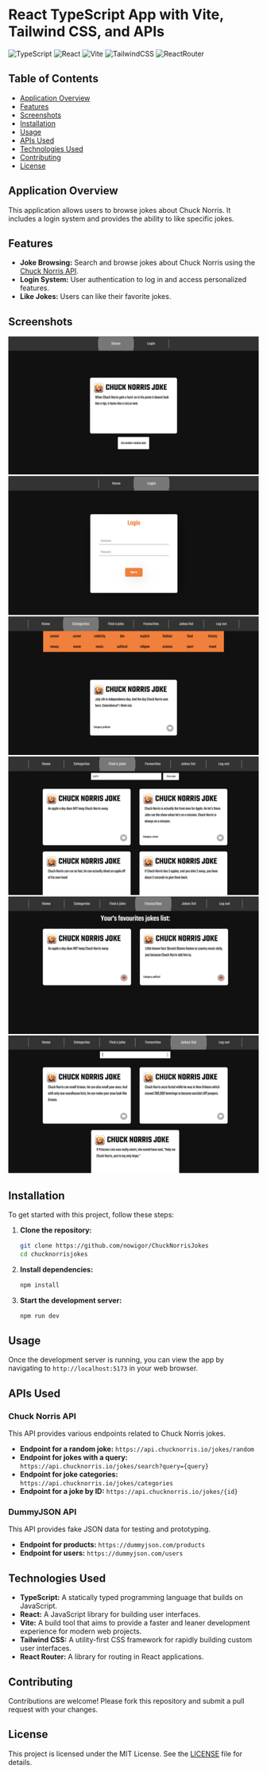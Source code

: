 # React TypeScript App with Vite, Tailwind CSS, and APIs

![TypeScript](https://img.shields.io/badge/TypeScript-4.5-blue.svg)
![React](https://img.shields.io/badge/React-17.0.2-blue.svg)
![Vite](https://img.shields.io/badge/Vite-2.6.14-blue.svg)
![TailwindCSS](https://img.shields.io/badge/TailwindCSS-2.2.19-blue.svg)
![ReactRouter](https://img.shields.io/badge/React--Router-5.2.0-blue.svg)

## Table of Contents

- [Application Overview](#application-overview)
- [Features](#features)
- [Screenshots](#screenshots)
- [Installation](#installation)
- [Usage](#usage)
- [APIs Used](#apis-used)
- [Technologies Used](#technologies-used)
- [Contributing](#contributing)
- [License](#license)

## Application Overview

This application allows users to browse jokes about Chuck Norris. It includes a login system and provides the ability to like specific jokes.

## Features

- **Joke Browsing:** Search and browse jokes about Chuck Norris using the [Chuck Norris API](https://api.chucknorris.io/).
- **Login System:** User authentication to log in and access personalized features.
- **Like Jokes:** Users can like their favorite jokes.

## Screenshots

![Screenshot 1](./src/assets/overview/overview1.png)
![Screenshot 2](./src/assets/overview/overview2.png)
![Screenshot 3](./src/assets/overview/overview3.png)
![Screenshot 4](./src/assets/overview/overview4.png)
![Screenshot 5](./src/assets/overview/overview5.png)
![Screenshot 6](./src/assets/overview/overview6.png)

## Installation

To get started with this project, follow these steps:

1. **Clone the repository:**

   ```sh
   git clone https://github.com/nowigor/ChuckNorrisJokes
   cd chucknorrisjokes
   ```

2. **Install dependencies:**

   ```sh
   npm install
   ```

3. **Start the development server:**

   ```sh
   npm run dev
   ```

## Usage

Once the development server is running, you can view the app by navigating to `http://localhost:5173` in your web browser.

## APIs Used

### Chuck Norris API

This API provides various endpoints related to Chuck Norris jokes.

- **Endpoint for a random joke:** `https://api.chucknorris.io/jokes/random`
- **Endpoint for jokes with a query:** `https://api.chucknorris.io/jokes/search?query={query}`
- **Endpoint for joke categories:** `https://api.chucknorris.io/jokes/categories`
- **Endpoint for a joke by ID:** `https://api.chucknorris.io/jokes/{id}`

### DummyJSON API

This API provides fake JSON data for testing and prototyping.

- **Endpoint for products:** `https://dummyjson.com/products`
- **Endpoint for users:** `https://dummyjson.com/users`

## Technologies Used

- **TypeScript:** A statically typed programming language that builds on JavaScript.
- **React:** A JavaScript library for building user interfaces.
- **Vite:** A build tool that aims to provide a faster and leaner development experience for modern web projects.
- **Tailwind CSS:** A utility-first CSS framework for rapidly building custom user interfaces.
- **React Router:** A library for routing in React applications.

## Contributing

Contributions are welcome! Please fork this repository and submit a pull request with your changes.

## License

This project is licensed under the MIT License. See the [LICENSE](LICENSE) file for details.
